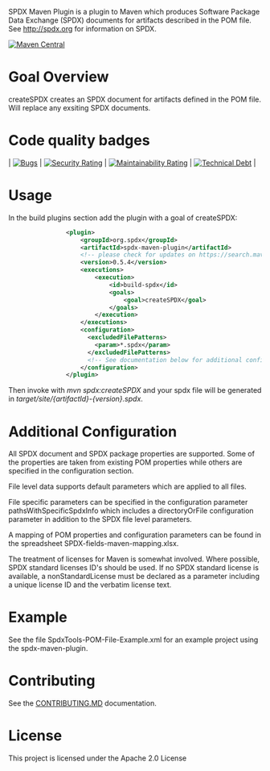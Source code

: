 SPDX Maven Plugin is a plugin to Maven which produces Software Package Data Exchange (SPDX) documents for artifacts described in the POM file.
See http://spdx.org for information on SPDX.

[![Maven Central](https://maven-badges.herokuapp.com/maven-central/org.spdx/spdx-maven-plugin/badge.svg)](https://maven-badges.herokuapp.com/maven-central/org.spdx/spdx-maven-plugin)

# Goal Overview
createSPDX creates an SPDX document for artifacts defined in the POM file.  Will replace any exsiting SPDX documents.

# Code quality badges

|   [![Bugs](https://sonarcloud.io/api/project_badges/measure?project=spdx-maven-plugin&metric=bugs)](https://sonarcloud.io/dashboard?id=spdx-maven-plugin)    | [![Security Rating](https://sonarcloud.io/api/project_badges/measure?project=spdx-maven-plugin&metric=security_rating)](https://sonarcloud.io/dashboard?id=spdx-maven-plugin) | [![Maintainability Rating](https://sonarcloud.io/api/project_badges/measure?project=spdx-maven-plugin&metric=sqale_rating)](https://sonarcloud.io/dashboard?id=spdx-maven-plugin) | [![Technical Debt](https://sonarcloud.io/api/project_badges/measure?project=spdx-maven-plugin&metric=sqale_index)](https://sonarcloud.io/dashboard?id=spdx-maven-plugin) |





# Usage
In the build plugins section add the plugin with a goal of createSPDX:
```xml
                <plugin>
                    <groupId>org.spdx</groupId>
                    <artifactId>spdx-maven-plugin</artifactId>
                    <!-- please check for updates on https://search.maven.org/search?q=a:spdx-maven-plugin-->  
                    <version>0.5.4</version>
                    <executions>
                        <execution>
                            <id>build-spdx</id>
                            <goals>
                                <goal>createSPDX</goal>
                            </goals>
                        </execution>
                    </executions>
                    <configuration>
                      <excludedFilePatterns>
                        <param>*.spdx</param>
                      </excludedFilePatterns>
                      <!-- See documentation below for additional configuration -->
                    </configuration>
                </plugin>
```

Then invoke with *mvn spdx:createSPDX* and your spdx file will be generated in *target/site/{artifactId}-{version}.spdx*.

# Additional Configuration

All SPDX document and SPDX package properties are supported.  Some of the properties
are taken from existing POM properties while others are specified in the configuration
section.

File level data supports default parameters which are applied to all files.

File specific parameters can be specified in the configuration parameter pathsWithSpecificSpdxInfo which
includes a directoryOrFile configuration parameter in addition to the SPDX file level
parameters.

A mapping of POM properties and configuration parameters can be found in the spreadsheet
SPDX-fields-maven-mapping.xlsx.

The treatment of licenses for Maven is somewhat involved.  Where possible,
SPDX standard licenses ID's should be used.  If no SPDX standard license
is available, a nonStandardLicense must be declared as a parameter including
a unique license ID and the verbatim license text.

# Example
See the file SpdxTools-POM-File-Example.xml for an example project using the spdx-maven-plugin.

# Contributing
See the [CONTRIBUTING.MD](CONTRIBUTING.md) documentation.

# License
This project is licensed under the Apache 2.0 License
